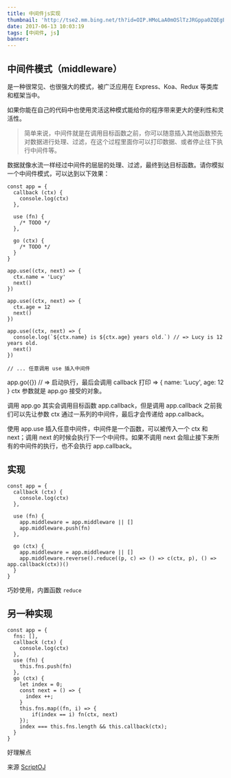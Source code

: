 ```yaml
---
title: 中间件js实现
thumbnail: 'http://tse2.mm.bing.net/th?id=OIP.HMoLaA0mOSlTzJRGppa0ZQEgEs&pid=15.1'
date: 2017-06-13 10:03:19
tags: [中间件, js]
banner:
---
```


## 中间件模式（middleware）

是一种很常见、也很强大的模式，被广泛应用在 Express、Koa、Redux 等类库和框架当中。

如果你能在自己的代码中也使用灵活这种模式能给你的程序带来更大的便利性和灵活性。

>简单来说，中间件就是在调用目标函数之前，你可以随意插入其他函数预先对数据进行处理、过滤，在这个过程里面你可以打印数据、或者停止往下执行中间件等。

数据就像水流一样经过中间件的层层的处理、过滤，最终到达目标函数。请你模拟一个中间件模式，可以达到以下效果：

```
const app = {
  callback (ctx) {
    console.log(ctx)
  },
  
  use (fn) {
    /* TODO */
  },
  
  go (ctx) {
    /* TODO */
  }
}

app.use((ctx, next) => {
  ctx.name = 'Lucy'
  next()
})

app.use((ctx, next) => {
  ctx.age = 12
  next()
})

app.use((ctx, next) => {
  console.log(`${ctx.name} is ${ctx.age} years old.`) // => Lucy is 12 years old.
  next()
})

// ... 任意调用 use 插入中间件

```

app.go({}) // => 启动执行，最后会调用 callback 打印 => { name: 'Lucy', age: 12  }
ctx 参数就是 app.go 接受的对象。

调用 app.go 其实会调用目标函数 app.callback，但是调用 app.callback 之前我们可以先让参数 ctx 通过一系列的中间件，最后才会传递给 app.callback。

使用 app.use 插入任意中间件，中间件是一个函数，可以被传入一个 ctx 和 next；调用 next 的时候会执行下一个中间件。如果不调用 next 会阻止接下来所有的中间件的执行，也不会执行 app.callback。

## 实现

```
const app = {
  callback (ctx) {
    console.log(ctx)
  },
  
  use (fn) {
    app.middleware = app.middleware || []
    app.middleware.push(fn)
  },
  
  go (ctx) {
    app.middleware = app.middleware || []
    app.middleware.reverse().reduce((p, c) => () => c(ctx, p), () => app.callback(ctx))()
  }
}
```

巧妙使用，内置函数 ``reduce`` 

## 另一种实现

```
const app = {
  fns: [],
  callback (ctx) {
    console.log(ctx)
  },
  use (fn) {
    this.fns.push(fn)
  },
  go (ctx) {
    let index = 0;
    const next = () => {
      index ++;
    }
    this.fns.map((fn, i) => {
    	if(index == i) fn(ctx, next)
    });
    index === this.fns.length && this.callback(ctx);
  }
}
```

好理解点


来源 [ScriptOJ](https://scriptoj.com/topic/89/52-%E4%B8%AD%E9%97%B4%E4%BB%B6%E6%A8%A1%E5%BC%8F/17)